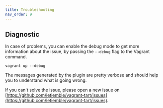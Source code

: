 ```yaml
---
title: Troubleshooting
nav_order: 9
---
```


## Diagnostic

In case of problems, you can enable the debug mode to get more information about the issue,
by passing the `--debug` flag to the Vagrant command.

```shell
vagrant up --debug
```

The messages generated by the plugin are pretty verbose and should help you to understand what is going wrong.

If you can't solve the issue, please open a new issue on [https://github.com/letiemble/vagrant-tart/issues](https://github.com/letiemble/vagrant-tart/issues).
